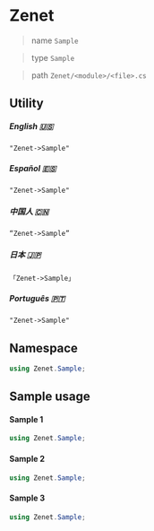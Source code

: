 # Zenet


> name ```Sample```

> type ```Sample```

> path ```Zenet/<module>/<file>.cs```


## Utility


##### English 🇺🇸
```
"Zenet->Sample"
```


##### Español 🇪🇸
```
"Zenet->Sample"
```


##### 中国人 🇨🇳
```
“Zenet->Sample”
```


##### 日本 🇯🇵
```
「Zenet->Sample」
```


##### Português 🇵🇹
```
"Zenet->Sample"
```


## Namespace

```csharp
using Zenet.Sample;
```

## Sample usage


#### Sample 1
```csharp
using Zenet.Sample;
```


#### Sample 2
```csharp
using Zenet.Sample;
```


#### Sample 3
```csharp
using Zenet.Sample;
```
